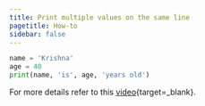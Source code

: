 ```yaml
---
title: Print multiple values on the same line
pagetitle: How-to
sidebar: false
---
```


```python
name = 'Krishna'
age = 40
print(name, 'is', age, 'years old')
```

For more details refer to this [video](https://youtu.be/gI-evmI4F7Y?feature=shared){target=_blank}.
